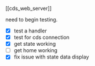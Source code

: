 [[cds_web_server]]

need to begin testing.

- [x] test a handler
- [x] test for cds connection
- [x] get state working
- [ ] get home working
- [x] fix issue with state data display
